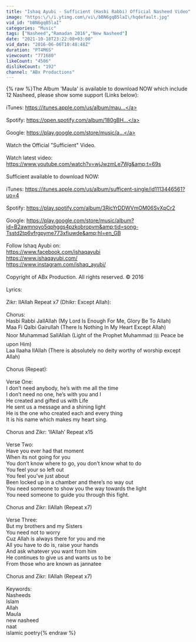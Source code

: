 ```yaml
---
title: "Ishaq Ayubi - Sufficient (Hasbi Rabbi) Official Nasheed Video"
image: "https:\/\/i.ytimg.com\/vi\/bBN6gqB5laI\/hqdefault.jpg"
vid_id: "bBN6gqB5laI"
categories: "Music"
tags: ["Nasheed","Ramadan 2016","New Nasheed"]
date: "2021-10-18T23:22:08+03:00"
vid_date: "2016-06-06T10:48:48Z"
duration: "PT4M6S"
viewcount: "771680"
likeCount: "4506"
dislikeCount: "192"
channel: "ABx Productions"
---
```

{% raw %}The Album 'Maula' is available to download NOW which include 12 Nasheed, please show some support (Links below):<br /><br />iTunes: <a rel="nofollow" target="blank" href="https://itunes.apple.com/us/album/mau...">https://itunes.apple.com/us/album/mau...</a><br /><br />Spotify: <a rel="nofollow" target="blank" href="https://open.spotify.com/album/180gBH...">https://open.spotify.com/album/180gBH...</a><br /><br />Google: <a rel="nofollow" target="blank" href="https://play.google.com/store/music/a...">https://play.google.com/store/music/a...</a><br /><br />Watch the Official &quot;Sufficient&quot; Video.<br /><br />Watch latest video:<br /><a rel="nofollow" target="blank" href="https://www.youtube.com/watch?v=wjJwzmLe7Wg&amp;t=69s">https://www.youtube.com/watch?v=wjJwzmLe7Wg&amp;t=69s</a><br /><br />Sufficient available to download NOW:<br /><br />iTunes: <a rel="nofollow" target="blank" href="https://itunes.apple.com/us/album/sufficent-single/id1113446561?uo=4">https://itunes.apple.com/us/album/sufficent-single/id1113446561?uo=4</a><br /><br />Spotify: <a rel="nofollow" target="blank" href="https://play.spotify.com/album/3RicYrDDWVmOM06SvXpCr2">https://play.spotify.com/album/3RicYrDDWVmOM06SvXpCr2</a><br /><br />Google: <a rel="nofollow" target="blank" href="https://play.google.com/store/music/album?id=B2awmnoyo5qphggs4pzkobropvm&amp;tid=song-Tsstd2tp6vfrgpyme773xfiuwde&amp;hl=en_GB">https://play.google.com/store/music/album?id=B2awmnoyo5qphggs4pzkobropvm&amp;tid=song-Tsstd2tp6vfrgpyme773xfiuwde&amp;hl=en_GB</a><br /><br />Follow Ishaq Ayubi on:<br /><a rel="nofollow" target="blank" href="https://www.facebook.com/ishaqayubi">https://www.facebook.com/ishaqayubi</a><br /><a rel="nofollow" target="blank" href="https://www.ishaqayubi.com/">https://www.ishaqayubi.com/</a><br /><a rel="nofollow" target="blank" href="https://www.instagram.com/ishaq_ayubi/">https://www.instagram.com/ishaq_ayubi/</a><br /><br />Copyright of ABx Production. All rights reserved. © 2016<br /><br />Lyrics:<br /><br />Zikr: IlAllah Repeat x7 (Dhikr: Except Allah): <br /><br />Chorus: <br /> Hasbi Rabbi JallAllah (My Lord Is Enough For Me, Glory Be To Allah)<br /> Maa Fi Qalbi Gairullah (There Is Nothing In My Heart Except Allah)<br /> Noor Muhammad SallAllah (Light of the Prophet Muhammad ﷺ Peace be upon Him)<br /> Laa Ilaaha IlAllah (There is absolutely no deity worthy of worship except Allah) <br /><br />Chorus (Repeat): <br /><br />Verse One: <br /> I don’t need anybody, he’s with me all the time<br /> I don’t need no one, he’s with you and I <br /> He created and gifted us with Life<br /> He sent us a message and a shining light<br /> He is the one who created each and every thing <br /> It is his name which makes my heart sing. <br /><br />Chorus and Zikr: ‘IlAllah’ Repeat x15 <br /><br />Verse Two: <br /> Have you ever had that moment<br /> When its not going for you<br /> You don’t know where to go, you don’t know what to do<br /> You feel your so left out<br /> You feel you’ve just about<br /> Been locked up in a chamber and there’s no way out<br /> You need someone to show you the way towards the light<br /> You need someone to guide you through this fight. <br /><br />Chorus and Zikr: IlAllah (Repeat x7) <br /><br />Verse Three: <br /> But my brothers and my Sisters <br /> You need not to worry <br /> Cuz Allah is always there for you and me<br /> All you have to do is, raise your hands<br /> And ask whatever you want from him<br /> He continues to give us and wants us to be <br /> From those who are known as jannatee <br /><br />Chorus and Zikr: IlAllah (Repeat x7)<br /><br />Keywords:<br />Nasheeds<br />Islam<br />Allah<br />Maula<br />new nasheed<br />naat<br />islamic poetry{% endraw %}
